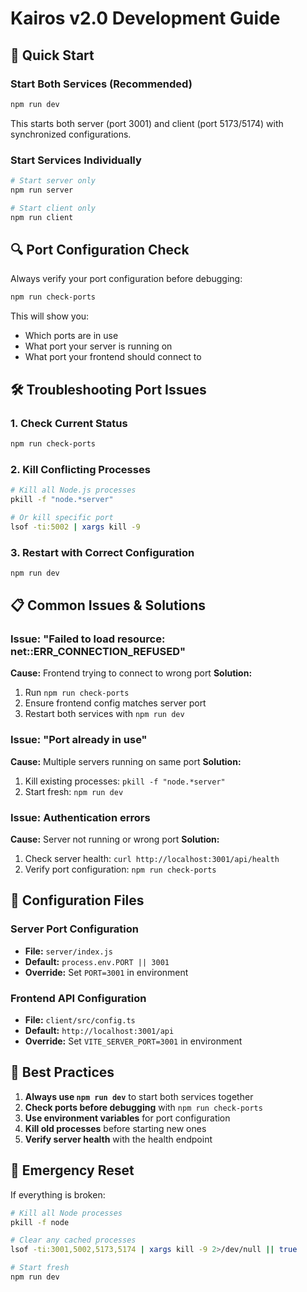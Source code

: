 # Kairos v2.0 Development Guide

## 🚀 Quick Start

### Start Both Services (Recommended)
```bash
npm run dev
```
This starts both server (port 3001) and client (port 5173/5174) with synchronized configurations.

### Start Services Individually
```bash
# Start server only
npm run server

# Start client only  
npm run client
```

## 🔍 Port Configuration Check

Always verify your port configuration before debugging:
```bash
npm run check-ports
```

This will show you:
- Which ports are in use
- What port your server is running on
- What port your frontend should connect to

## 🛠️ Troubleshooting Port Issues

### 1. Check Current Status
```bash
npm run check-ports
```

### 2. Kill Conflicting Processes
```bash
# Kill all Node.js processes
pkill -f "node.*server"

# Or kill specific port
lsof -ti:5002 | xargs kill -9
```

### 3. Restart with Correct Configuration
```bash
npm run dev
```

## 📋 Common Issues & Solutions

### Issue: "Failed to load resource: net::ERR_CONNECTION_REFUSED"
**Cause:** Frontend trying to connect to wrong port
**Solution:** 
1. Run `npm run check-ports`
2. Ensure frontend config matches server port
3. Restart both services with `npm run dev`

### Issue: "Port already in use"
**Cause:** Multiple servers running on same port
**Solution:**
1. Kill existing processes: `pkill -f "node.*server"`
2. Start fresh: `npm run dev`

### Issue: Authentication errors
**Cause:** Server not running or wrong port
**Solution:**
1. Check server health: `curl http://localhost:3001/api/health`
2. Verify port configuration: `npm run check-ports`

## 🔧 Configuration Files

### Server Port Configuration
- **File:** `server/index.js`
- **Default:** `process.env.PORT || 3001`
- **Override:** Set `PORT=3001` in environment

### Frontend API Configuration  
- **File:** `client/src/config.ts`
- **Default:** `http://localhost:3001/api`
- **Override:** Set `VITE_SERVER_PORT=3001` in environment

## 📝 Best Practices

1. **Always use `npm run dev`** to start both services together
2. **Check ports before debugging** with `npm run check-ports`
3. **Use environment variables** for port configuration
4. **Kill old processes** before starting new ones
5. **Verify server health** with the health endpoint

## 🚨 Emergency Reset

If everything is broken:
```bash
# Kill all Node processes
pkill -f node

# Clear any cached processes
lsof -ti:3001,5002,5173,5174 | xargs kill -9 2>/dev/null || true

# Start fresh
npm run dev
``` 